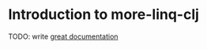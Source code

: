 # Introduction to more-linq-clj

TODO: write [great documentation](http://jacobian.org/writing/what-to-write/)
